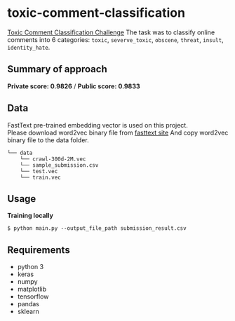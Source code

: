 # toxic-comment-classification
[Toxic Comment Classification Challenge](https://www.kaggle.com/c/jigsaw-toxic-comment-classification-challenge) 
The task was to classify online comments into 6 categories: `toxic`, `severve_toxic`, `obscene`, `threat`, `insult`, `identity_hate`. 


## Summary of approach

__Private score: 0.9826__ / __Public score: 0.9833__


## Data

FastText pre-trained embedding vector is used on this project.<br/>
Please download word2vec binary file from [fasttext site](https://fasttext.cc/docs/en/english-vectors.html)
And copy word2vec binary file to the data folder.

    └── data
        └── crawl-300d-2M.vec
        └── sample_submission.csv
        └── test.vec
        └── train.vec


## Usage

<b>Training locally</b>

    $ python main.py --output_file_path submission_result.csv

## Requirements
- python 3
- keras
- numpy
- matplotlib
- tensorflow
- pandas
- sklearn
